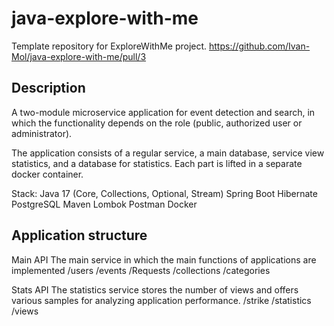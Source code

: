 # java-explore-with-me
Template repository for ExploreWithMe project.
https://github.com/Ivan-Mol/java-explore-with-me/pull/3

## Description
A two-module microservice application for event detection and search, in which the functionality depends on the role (public, authorized user or administrator).

The application consists of a regular service, a main database, service view statistics, and a database for statistics. Each part is lifted in a separate docker container.

Stack:
Java 17 (Core, Collections, Optional, Stream)
Spring Boot
Hibernate
PostgreSQL
Maven
Lombok
Postman
Docker

## Application structure

Main API
The main service in which the main functions of applications are implemented
/users
/events
/Requests
/collections
/categories

Stats API
The statistics service stores the number of views and offers various samples for analyzing application performance.
/strike
/statistics
/views

